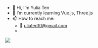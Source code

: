 - 👋 Hi, I’m Yulia Ten
- 🌱 I’m currently learning Vue.js, Three.js
- 📫 How to reach me:
  - 📧 uliaten10@gmail.com
  - 

![](http://github-profile-summary-cards.vercel.app/api/cards/profile-details?username=MightyPickle&theme=tokyonight)

<!---
MightyPickle/MightyPickle is a ✨ special ✨ repository because its `README.md` (this file) appears on your GitHub profile.
You can click the Preview link to take a look at your changes.
--->
